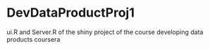# DevDataProductProj1
ui.R and Server.R of the shiny project of the course developing data products coursera
